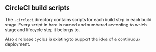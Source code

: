 ## CircleCI build scripts

The `.circleci` directory contains scripts for each build step in each build stage.
Every script in here is named and numbered according to which stage and lifecycle
step it belongs to.

Also a release cycles is existing to support the idea of a continuous deployment.
